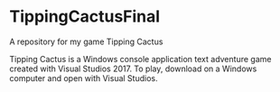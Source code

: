 # TippingCactusFinal
A repository for my game Tipping Cactus

Tipping Cactus is a Windows console application text adventure game created with Visual Studios 2017. To play, download on a Windows computer and open with Visual Studios. 

